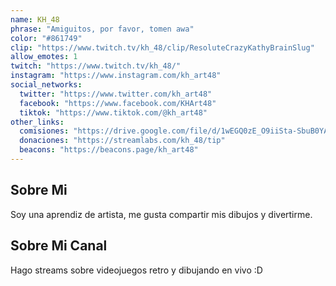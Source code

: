 ```yaml
---
name: KH_48
phrase: "Amiguitos, por favor, tomen awa"
color: "#861749"
clip: "https://www.twitch.tv/kh_48/clip/ResoluteCrazyKathyBrainSlug"
allow_emotes: 1
twitch: "https://www.twitch.tv/kh_48/"
instagram: "https://www.instagram.com/kh_art48"
social_networks:
  twitter: "https://www.twitter.com/kh_art48"
  facebook: "https://www.facebook.com/KHArt48"
  tiktok: "https://www.tiktok.com/@kh_art48"
other_links:
  comisiones: "https://drive.google.com/file/d/1wEGQ0zE_O9iiSta-SbuB0YAZM7ERXxc_/view?usp=sharing"
  donaciones: "https://streamlabs.com/kh_48/tip"
  beacons: "https://beacons.page/kh_art48"
---
```

<h2>Sobre <span class="cursive">Mi</span></h2>
<p class="streamer-about">Soy una aprendiz de artista, me gusta compartir mis dibujos y divertirme. </p>

<h2>Sobre <span class="cursive">Mi Canal</span></h2>
<p class="streamer-channel">Hago streams sobre videojuegos retro y dibujando en vivo :D</p>
